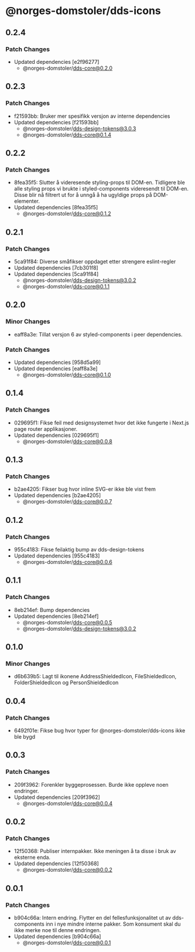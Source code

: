 # @norges-domstoler/dds-icons

## 0.2.4

### Patch Changes

- Updated dependencies [e2f96277]
  - @norges-domstoler/dds-core@0.2.0

## 0.2.3

### Patch Changes

- f21593bb: Bruker mer spesifikk versjon av interne dependencies
- Updated dependencies [f21593bb]
  - @norges-domstoler/dds-design-tokens@3.0.3
  - @norges-domstoler/dds-core@0.1.4

## 0.2.2

### Patch Changes

- 8fea35f5: Slutter å videresende styling-props til DOM-en. Tidligere ble alle styling props vi brukte i styled-components videresendt til DOM-en. Disse blir nå filtrert ut for å unngå å ha ugyldige props på DOM-elementer.
- Updated dependencies [8fea35f5]
  - @norges-domstoler/dds-core@0.1.2

## 0.2.1

### Patch Changes

- 5ca91f84: Diverse småfikser oppdaget etter strengere eslint-regler
- Updated dependencies [7cb301f8]
- Updated dependencies [5ca91f84]
  - @norges-domstoler/dds-design-tokens@3.0.2
  - @norges-domstoler/dds-core@0.1.1

## 0.2.0

### Minor Changes

- eaff8a3e: Tillat versjon 6 av styled-components i peer dependencies.

### Patch Changes

- Updated dependencies [958d5a99]
- Updated dependencies [eaff8a3e]
  - @norges-domstoler/dds-core@0.1.0

## 0.1.4

### Patch Changes

- 029695f1: Fikse feil med designsystemet hvor det ikke fungerte i Next.js page router applikasjoner.
- Updated dependencies [029695f1]
  - @norges-domstoler/dds-core@0.0.8

## 0.1.3

### Patch Changes

- b2ae4205: Fikser bug hvor inline SVG-er ikke ble vist frem
- Updated dependencies [b2ae4205]
  - @norges-domstoler/dds-core@0.0.7

## 0.1.2

### Patch Changes

- 955c4183: Fikse feilaktig bump av dds-design-tokens
- Updated dependencies [955c4183]
  - @norges-domstoler/dds-core@0.0.6

## 0.1.1

### Patch Changes

- 8eb214ef: Bump dependencies
- Updated dependencies [8eb214ef]
  - @norges-domstoler/dds-core@0.0.5
  - @norges-domstoler/dds-design-tokens@3.0.2

## 0.1.0

### Minor Changes

- d6b639b5: Lagt til ikonene AddressShieldedIcon, FileShieldedIcon, FolderShieldedIcon og PersonShieldedIcon

## 0.0.4

### Patch Changes

- 6492f01e: Fikse bug hvor typer for @norges-domstoler/dds-icons ikke ble bygd

## 0.0.3

### Patch Changes

- 209f3962: Forenkler byggeprosessen. Burde ikke oppleve noen endringer.
- Updated dependencies [209f3962]
  - @norges-domstoler/dds-core@0.0.4

## 0.0.2

### Patch Changes

- 12f50368: Publiser internpakker. Ikke meningen å ta disse i bruk av eksterne enda.
- Updated dependencies [12f50368]
  - @norges-domstoler/dds-core@0.0.2

## 0.0.1

### Patch Changes

- b904c66a: Intern endring.
  Flytter en del fellesfunksjonalitet ut av dds-components inn i nye mindre interne pakker.
  Som konsument skal du ikke merke noe til denne endringen.
- Updated dependencies [b904c66a]
  - @norges-domstoler/dds-core@0.0.1

